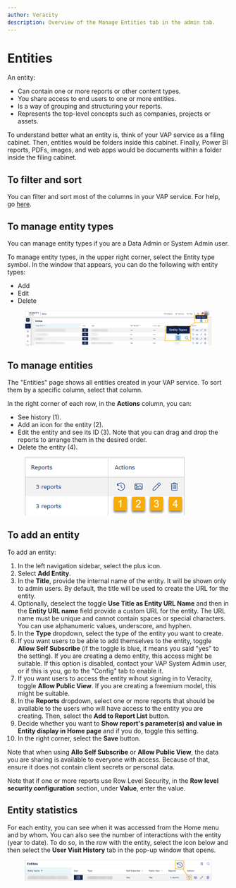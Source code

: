 ```yaml
---
author: Veracity
description: Overview of the Manage Entities tab in the admin tab.
---
```


# Entities

An entity:
* Can contain one or more reports or other content types.
* You share access to end users to one or more entities.
* Is a way of grouping and structuring your reports.
* Represents the top-level concepts such as companies, projects or assets.

To understand better what an entity is, think of your VAP service as a filing cabinet. Then, entities would be folders inside this cabinet. Finally, Power BI reports, PDFs, images, and web apps would be documents within a folder inside the filing cabinet.

## To filter and sort
You can filter and sort most of the columns in your VAP service. For help, go [here](overview.md).


## To manage entity types
You can manage entity types if you are a Data Admin or System Admin user.

To manage entity types, in the upper right corner, select the Entity type symbol. In the window that appears, you can do the following with entity types:
* Add
* Edit
* Delete

<figure>
	<img src="../news/assets/entitytype.png"/>
</figure>

## To manage entities
The "Entities" page shows all entities created in your VAP service. To sort them by a specific column, select that column. 

In the right corner of each row, in the **Actions** column, you can:
* See history (1).
* Add an icon for the entity (2).
* Edit the entity and see its ID (3). Note that you can drag and drop the reports to arrange them in the desired order.
* Delete the entity (4).

<figure>
	<img src="assets/entity-actions.png"/>
</figure>

## To add an entity

To add an entity:
1. In the left navigation sidebar, select the plus icon.
1. Select **Add Entity**.
2. In the **Title**, provide the internal name of the entity. It will be shown only to admin users. By default, the title will be used to create the URL for the entity.
3. Optionally, deselect the toggle **Use Title as Entity URL Name** and then in the **Entity URL name** field provide a custom URL for the entity. The URL name must be unique and cannot contain spaces or special characters. You can use alphanumeric values, underscore, and hyphen.
4. In the **Type** dropdown, select the type of the entity you want to create.
5. If you want users to be able to add themselves to the entity, toggle **Allow Self Subscribe** (if the toggle is blue, it means you said "yes" to the setting). If you are creating a demo entity, this access might be suitable. If this option is disabled, contact your VAP System Admin user, or if this is you, go to the "Config" tab to enable it.
6. If you want users to access the entity wihout signing in to Veracity, toggle **Allow Public View**. If you are creating a freemium model, this might be suitable.
7. In the **Reports** dropdown, select one or more reports that should be available to the users who will have access to the entity you are creating. Then, select the **Add to Report List** button.
1. Decide whether you want to **Show report's parameter(s) and value in Entity display in Home page** and if you do, toggle this setting.
8. In the right corner, select the **Save** button.

Note that when using **Allo Self Subscribe** or **Allow Public View**, the data you are sharing is available to everyone with access. Because of that, ensure it does not contain client secrets or personal data.

Note that if one or more reports use Row Level Security, in the **Row level security configuration** section, under **Value**, enter the value.
## Entity statistics

For each entity, you can see when it was accessed from the Home menu and by whom. You can also see the number of interactions with the entity (year to date). To do so, in the row with the entity, select the icon below and then select the **User Visit History** tab in the pop-up window that opens.

<figure>
	<img src="assets/history.png"/>
</figure>
